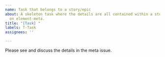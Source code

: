 ```yaml
---
name: Task that belongs to a story/epic
about: A skeleton task where the details are all contained within a story or epic
  on element-meta.
title: "[Task] "
labels: T-Task
assignees: ''

---
```


Please see and discuss the details in the meta issue.
